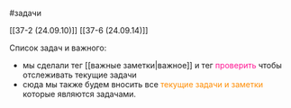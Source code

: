 #задачи 

[[37-2 (24.09.10)]]
[[37-6 (24.09.14)]]

Список задач и важного:
- мы сделали тег [[важные заметки|важное]] и тег <span style="color:rgb(255, 20, 147)">проверить</span> чтобы отслеживать текущие задачи
- сюда мы также будем вносить все<span style="color:rgb(255, 140, 0)"> текущие задачи и заметки</span> которые являются задачами.

